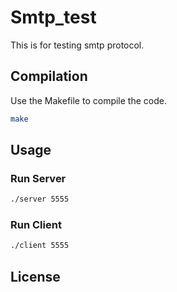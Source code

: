 # Smtp_test
This is for testing smtp protocol.

## Compilation

Use the Makefile to compile the code.

```bash
make
```

## Usage

### Run Server

```bash
./server 5555
```

### Run Client

```bash
./client 5555
```

## License
